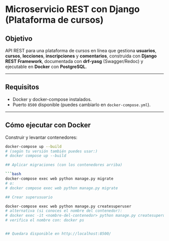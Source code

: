 # Microservicio REST con Django (Plataforma de cursos)

## Objetivo
API REST para una plataforma de cursos en línea que gestiona **usuarios**, **cursos**, **lecciones**, **inscripciones** y **comentarios**, construida con **Django REST Framework**, documentada con **drf-yasg** (Swagger/Redoc) y ejecutable en **Docker** con **PostgreSQL**.

---

## Requisitos
- Docker y docker-compose instalados.
- Puerto `8500` disponible (puedes cambiarlo en `docker-compose.yml`).

---

## Cómo ejecutar con Docker

Construir y levantar contenedores:
   ```bash
   docker-compose up --build
   # (según tu versión también puedes usar:)
   # docker compose up --build

## Aplicar migraciones (con los contenedores arriba)

```bash
docker-compose exec web python manage.py migrate
# o:
# docker compose exec web python manage.py migrate

## Crear superusuario

docker-compose exec web python manage.py createsuperuser
# alternativa (si conoces el nombre del contenedor):
# docker exec -it <nombre-del-contenedor> python manage.py createsuperuser
# verifica el nombre con: docker ps


## Quedara disponible en http://localhost:8500/
